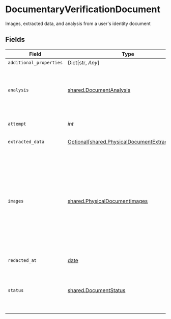 # DocumentaryVerificationDocument

Images, extracted data, and analysis from a user's identity document


## Fields

| Field                                                                                                                                                                                                                                                                                                                                                                                                                                                                                    | Type                                                                                                                                                                                                                                                                                                                                                                                                                                                                                     | Required                                                                                                                                                                                                                                                                                                                                                                                                                                                                                 | Description                                                                                                                                                                                                                                                                                                                                                                                                                                                                              | Example                                                                                                                                                                                                                                                                                                                                                                                                                                                                                  |
| ---------------------------------------------------------------------------------------------------------------------------------------------------------------------------------------------------------------------------------------------------------------------------------------------------------------------------------------------------------------------------------------------------------------------------------------------------------------------------------------- | ---------------------------------------------------------------------------------------------------------------------------------------------------------------------------------------------------------------------------------------------------------------------------------------------------------------------------------------------------------------------------------------------------------------------------------------------------------------------------------------- | ---------------------------------------------------------------------------------------------------------------------------------------------------------------------------------------------------------------------------------------------------------------------------------------------------------------------------------------------------------------------------------------------------------------------------------------------------------------------------------------- | ---------------------------------------------------------------------------------------------------------------------------------------------------------------------------------------------------------------------------------------------------------------------------------------------------------------------------------------------------------------------------------------------------------------------------------------------------------------------------------------- | ---------------------------------------------------------------------------------------------------------------------------------------------------------------------------------------------------------------------------------------------------------------------------------------------------------------------------------------------------------------------------------------------------------------------------------------------------------------------------------------- |
| `additional_properties`                                                                                                                                                                                                                                                                                                                                                                                                                                                                  | Dict[str, *Any*]                                                                                                                                                                                                                                                                                                                                                                                                                                                                         | :heavy_minus_sign:                                                                                                                                                                                                                                                                                                                                                                                                                                                                       | N/A                                                                                                                                                                                                                                                                                                                                                                                                                                                                                      |                                                                                                                                                                                                                                                                                                                                                                                                                                                                                          |
| `analysis`                                                                                                                                                                                                                                                                                                                                                                                                                                                                               | [shared.DocumentAnalysis](../../models/shared/documentanalysis.md)                                                                                                                                                                                                                                                                                                                                                                                                                       | :heavy_check_mark:                                                                                                                                                                                                                                                                                                                                                                                                                                                                       | High level descriptions of how the associated document was processed. If a document fails verification, the details in the `analysis` object should help clarify why the document was rejected.                                                                                                                                                                                                                                                                                          |                                                                                                                                                                                                                                                                                                                                                                                                                                                                                          |
| `attempt`                                                                                                                                                                                                                                                                                                                                                                                                                                                                                | *int*                                                                                                                                                                                                                                                                                                                                                                                                                                                                                    | :heavy_check_mark:                                                                                                                                                                                                                                                                                                                                                                                                                                                                       | The `attempt` field begins with 1 and increments with each subsequent document upload.                                                                                                                                                                                                                                                                                                                                                                                                   | 1                                                                                                                                                                                                                                                                                                                                                                                                                                                                                        |
| `extracted_data`                                                                                                                                                                                                                                                                                                                                                                                                                                                                         | [Optional[shared.PhysicalDocumentExtractedData]](../../models/shared/physicaldocumentextracteddata.md)                                                                                                                                                                                                                                                                                                                                                                                   | :heavy_check_mark:                                                                                                                                                                                                                                                                                                                                                                                                                                                                       | Data extracted from a user-submitted document.                                                                                                                                                                                                                                                                                                                                                                                                                                           |                                                                                                                                                                                                                                                                                                                                                                                                                                                                                          |
| `images`                                                                                                                                                                                                                                                                                                                                                                                                                                                                                 | [shared.PhysicalDocumentImages](../../models/shared/physicaldocumentimages.md)                                                                                                                                                                                                                                                                                                                                                                                                           | :heavy_check_mark:                                                                                                                                                                                                                                                                                                                                                                                                                                                                       | URLs for downloading original and cropped images for this document submission. The URLs are designed to only allow downloading, not hot linking, so the URL will only serve the document image for 60 seconds before expiring. The expiration time is 60 seconds after the `GET` request for the associated Identity Verification attempt. A new expiring URL is generated with each request, so you can always rerequest the Identity Verification attempt if one of your URLs expires. |                                                                                                                                                                                                                                                                                                                                                                                                                                                                                          |
| `redacted_at`                                                                                                                                                                                                                                                                                                                                                                                                                                                                            | [date](https://docs.python.org/3/library/datetime.html#date-objects)                                                                                                                                                                                                                                                                                                                                                                                                                     | :heavy_check_mark:                                                                                                                                                                                                                                                                                                                                                                                                                                                                       | An ISO8601 formatted timestamp.                                                                                                                                                                                                                                                                                                                                                                                                                                                          | 2020-07-24T03:26:02Z                                                                                                                                                                                                                                                                                                                                                                                                                                                                     |
| `status`                                                                                                                                                                                                                                                                                                                                                                                                                                                                                 | [shared.DocumentStatus](../../models/shared/documentstatus.md)                                                                                                                                                                                                                                                                                                                                                                                                                           | :heavy_check_mark:                                                                                                                                                                                                                                                                                                                                                                                                                                                                       | An outcome status for this specific document submission. Distinct from the overall `documentary_verification.status` that summarizes the verification outcome from one or more documents.                                                                                                                                                                                                                                                                                                | success                                                                                                                                                                                                                                                                                                                                                                                                                                                                                  |